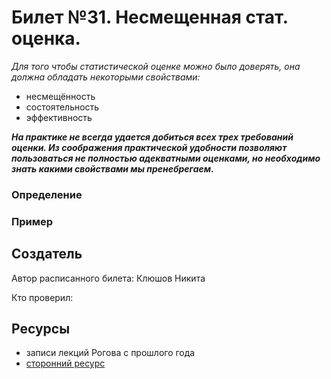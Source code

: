# Билет №31. Несмещенная стат. оценка.

*Для того чтобы статистической оценке можно было доверять, она должна обладать некоторыми свойствами:*
- несмещённость
- состоятельность
- эффективность

***На практике не всегда удается добиться всех трех требований оценки. Из соображения практической удобности позволяют пользоваться не полностью адекватными оценками, но необходимо знать какими свойствами мы пренебрегаем.***

### Определение



### Пример

## Создатель

Автор расписанного билета: Клюшов Никита

Кто проверил:


## Ресурсы
- записи лекций Рогова с прошлого года
- [сторонний ресурс](https://studfile.net/preview/3815857/page:4/)
